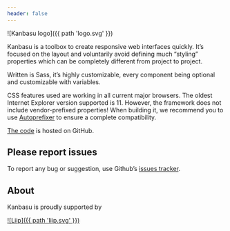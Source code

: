 ```yaml
---
header: false
---
```


![Kanbasu logo]({{ path 'logo.svg' }})

Kanbasu is a toolbox to create responsive web interfaces quickly. It’s focused on the layout and voluntarily avoid defining much “styling” properties which can be completely different from project to project.

Written is Sass, it’s highly customizable, every component being optional and customizable with variables.

CSS features used are working in all current major browsers. The oldest Internet Explorer version supported is 11. However, the framework does not include vendor-prefixed properties! When building it, we recommend you to use [Autoprefixer](https://github.com/postcss/autoprefixer) to ensure a complete compatibility.

[The code](https://github.com/liip/kanbasu) is hosted on GitHub.

## Please report issues

To report any bug or suggestion, use Github’s [issues tracker](https://github.com/liip/kanbasu/issues).

## About

Kanbasu is proudly supported by

[![Liip]({{ path 'liip.svg' }})](https://www.liip.ch)
